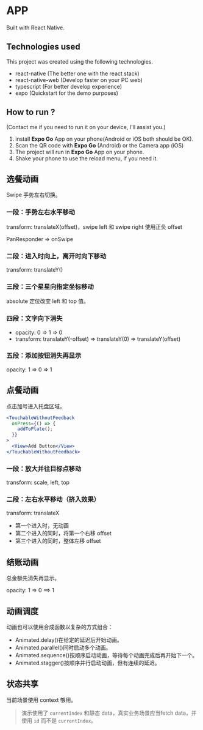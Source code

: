 # APP

Built with React Native.

## Technologies used

This project was created using the following technologies.

- react-native (The better one with the react stack)
- react-native-web (Develop faster on your PC web)
- typescript (For better develop experience)
- expo (Quickstart for the demo purposes)

## How to run ?

(Contact me if you need to run it on your device, I'll assist you.)

1. install **Expo Go** App on your phone(Android or iOS both should be OK).
2. Scan the QR code with **Expo Go** (Android) or the Camera app (iOS)
3. The project will run in **Expo Go** App on your phone.
4. Shake your phone to use the reload menu, if you need it.

## 选餐动画

Swipe 手势左右切换。

### 一段：手势左右水平移动

transform: translateX(offset)，swipe left 和 swipe right 使用正负 offset

PanResponder => onSwipe

### 二段：进入时向上，离开时向下移动

transform: translateY()

### 三段：三个星星向指定坐标移动

absolute 定位改变 left 和 top 值。

### 四段：文字向下消失

- opacity: 0 => 1 => 0
- transform: translateY(-offset) => translateY(0) => translateY(offset)

### 五段：添加按钮消失再显示

opacity: 1 => 0 => 1

## 点餐动画

点击加号进入托盘区域。

```jsx
<TouchableWithoutFeedback
  onPress={() => {
    addToPlate();
  }}
>
  <View>Add Button</View>
</TouchableWithoutFeedback>
```

### 一段：放大并往目标点移动

transform: scale, left, top

### 二段：左右水平移动（挤入效果）

transform: translateX

- 第一个进入时，无动画
- 第二个进入的同时，将第一个右移 offset
- 第三个进入的同时，整体左移 offset

## 结账动画

总金额先消失再显示。

opacity: 1 => 0 ==> 1

## 动画调度

动画也可以使用合成函数以复杂的方式组合：

- Animated.delay()在给定的延迟后开始动画。
- Animated.parallel()同时启动多个动画。
- Animated.sequence()按顺序启动动画，等待每个动画完成后再开始下一个。
- Animated.stagger()按顺序并行启动动画，但有连续的延迟。

## 状态共享

当前场景使用 context 够用。

> 演示使用了 `currentIndex` 和静态 data，真实业务场景应当fetch data，并使用 `id` 而不是 `currentIndex`。